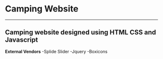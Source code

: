 # Camping Website
---
Camping website designed using HTML CSS and Javascript
---
**External Vendors**
-Splide Slider
-Jquery
-Boxicons